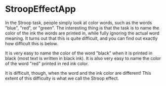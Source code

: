 # StroopEffectApp
In the Stroop task, people simply look at color words, such as the words "blue", "red", or "green". The interesting thing is that the task is to name the color of the ink the words are printed in, while fully ignoring the actual word meaning. It turns out that this is quite difficult, and you can find out exactly how difficult this is below.

It is very easy to name the color of the word "black" when it is printed in black (most text is written in black ink). It is also very easy to name the color of the word "red" printed in red ink color.

It is difficult, though, when the word and the ink color are different! This extent of this difficulty is what we call the Stroop effect.
